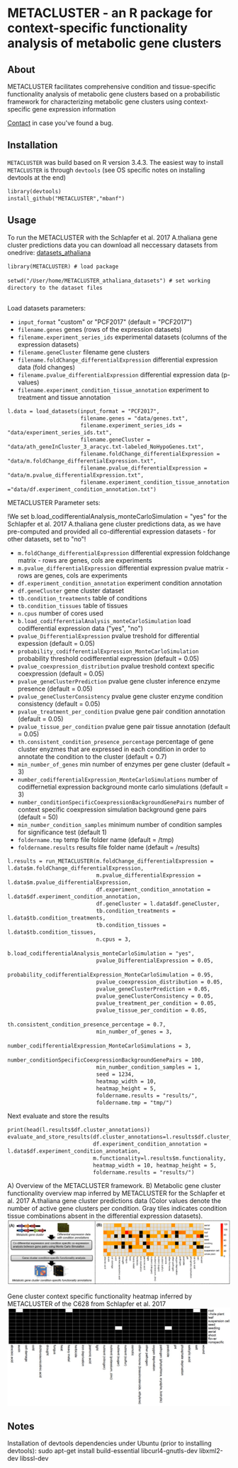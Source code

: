  # METACLUSTER - an R package for context-specific functionality analysis of metabolic gene clusters
 
 ## About
 METACLUSTER facilitates comprehensive condition and tissue-specific functionality analysis of metabolic gene clusters based on a probabilistic framework for characterizing metabolic gene clusters using context-specific gene expression information
 
 [Contact](mailto:mbanf.research@gmail.com) in case you've found a bug. 
 
 ## Installation
 
 `METACLUSTER` was build based on R version 3.4.3. The easiest way to install `METACLUSTER` is through `devtools` (see OS specific notes on installing devtools at the end)
 
 ```
 library(devtools)
 install_github("METACLUSTER","mbanf")
 ```
 
 ## Usage
 
 To run the METACLUSTER with the Schlapfer et al. 2017 A.thaliana gene cluster predictions data you can download all neccessary datasets from onedrive: [datasets_athaliana](https://1drv.ms/u/s!Avm82Xhe9EZj1iowxEqa_ChVQciY)
 
 
 ```
 library(METACLUSTER) # load package
 
 setwd("/User/home/METACLUSTER_athaliana_datasets") # set working directory to the dataset files
 
 
 ```
 
 Load datasets parameters:
 
 * `input_format` "custom" or "PCF2017" (default = "PCF2017")
 * `filename.genes` genes (rows of the expression datasets)
 * `filename.experiment_series_ids` experimental datasets (columns of the expression datasets)
 * `filename.geneCluster` filename gene clusters
 * `filename.foldChange_differentialExpression` differential expression data (fold changes)
 * `filename.pvalue_differentialExpression`  differential expression data (p-values)
 * `filename.experiment_condition_tissue_annotation` experiment to treatment and tissue annotation
 
 ```
 l.data = load_datasets(input_format = "PCF2017",
                        filename.genes = "data/genes.txt",
                        filename.experiment_series_ids = "data/experiment_series_ids.txt",
                        filename.geneCluster = "data/ath_geneInCluster_3_aracyc.txt-labeled_NoHypoGenes.txt",
                        filename.foldChange_differentialExpression = "data/m.foldChange_differentialExpression.txt",
                        filename.pvalue_differentialExpression =	"data/m.pvalue_differentialExpression.txt",
                        filename.experiment_condition_tissue_annotation ="data/df.experiment_condition_annotation.txt")
 ```
 
 METACLUSTER Parameter sets:
 
 !We set b.load_codifferentialAnalysis_monteCarloSimulation = "yes" for the Schlapfer et al. 2017 A.thaliana gene cluster predictions data, as we have pre-computed and provided all co-differential expression datasets - for other datasets, set to "no"!
 
 
 * `m.foldChange_differentialExpression` differential expression foldchange matrix - rows are genes, cols are experiments
 * `m.pvalue_differentialExpression` differential expression pvalue matrix - rows are genes, cols are experiments
 * `df.experiment_condition_annotation` experiment condition annotation
 * `df.geneCluster` gene cluster dataset
 * `tb.condition_treatments` table of conditions
 * `tb.condition_tissues` table of tissues
 * `n.cpus` number of cores used
 * `b.load_codifferentialAnalysis_monteCarloSimulation` load codifferential expression data ("yes", "no")
 * `pvalue_DifferentialExpression` pvalue treshold for differential expession (default = 0.05)
 * `probability_codifferentialExpression_MonteCarloSimulation` probability threshold codifferential expression (default = 0.05)
 * `pvalue_coexpression_distribution` pvalue treshold context specific coexpression (default = 0.05)
 * `pvalue_geneClusterPrediction` pvalue gene cluster inference enzyme presence (default = 0.05)
* `pvalue_geneClusterConsistency` pvalue gene cluster enzyme condition consistency (default = 0.05)
* `pvalue_treatment_per_condition` pvalue gene pair condition annotation (default = 0.05)
* `pvalue_tissue_per_condition` pvalue gene pair tissue annotation (default = 0.05)
* `th.consistent_condition_presence_percentage` percentage of gene cluster enyzmes that are expressed in each condition in order to annotate the condition to the cluster (default = 0.7)
* `min_number_of_genes` min number of enzymes per gene cluster (default = 3)
* `number_codifferentialExpression_MonteCarloSimulations` number of codiffernetial expression background monte carlo simulations (default = 3)
* `number_conditionSpecificCoexpressionBackgroundGenePairs` number of context specific coexpression simulation background gene pairs (default = 50)
 * `min_number_condition_samples` minimum number of condition samples for significance test (default 1)
 * `foldername.tmp` temp file folder name (default = /tmp)
 * `foldername.results` results file folder name (default = /results)
 
 ```
 l.results = run_METACLUSTER(m.foldChange_differentialExpression = l.data$m.foldChange_differentialExpression,
                             m.pvalue_differentialExpression = l.data$m.pvalue_differentialExpression,
                             df.experiment_condition_annotation = l.data$df.experiment_condition_annotation,
                             df.geneCluster = l.data$df.geneCluster,
                             tb.condition_treatments = l.data$tb.condition_treatments,
                             tb.condition_tissues = l.data$tb.condition_tissues,
                             n.cpus = 3,
                             b.load_codifferentialAnalysis_monteCarloSimulation = "yes",
                             pvalue_DifferentialExpression = 0.05,
                             probability_codifferentialExpression_MonteCarloSimulation = 0.95,
                             pvalue_coexpression_distribution = 0.05,
                             pvalue_geneClusterPrediction = 0.05,
                             pvalue_geneClusterConsistency = 0.05,
                             pvalue_treatment_per_condition = 0.05,
                             pvalue_tissue_per_condition = 0.05,
                             th.consistent_condition_presence_percentage = 0.7,
                             min_number_of_genes = 3,
                             number_codifferentialExpression_MonteCarloSimulations = 3,
                             number_conditionSpecificCoexpressionBackgroundGenePairs = 100,
                             min_number_condition_samples = 1,
                             seed = 1234,
                             heatmap_width = 10,
                             heatmap_height = 5,
                             foldername.results = "results/",
                             foldername.tmp = "tmp/")
 ```
 
 Next evaluate and store the results
 ```
 print(head(l.results$df.cluster_annotations))
 evaluate_and_store_results(df.cluster_annotations=l.results$df.cluster_annotations,
                            df.experiment_condition_annotation = l.data$df.experiment_condition_annotation,
                            m.functionality=l.results$m.functionality, 
                            heatmap_width = 10, heatmap_height = 5,
                            foldername.results = "results/")
 ```
 
 
 A) Overview of the METACLUSTER framework. B) Metabolic gene cluster functionality overview map inferred by METACLUSTER for the Schlapfer et al. 2017 A.thaliana gene cluster predictions data (Color values denote the number of active gene clusters per condition. Gray tiles indicates condition tissue combinations absent in the differential expression datasets).
 ![Alt text](/figure1.JPG?raw=true "functionality map")
 

 
 Gene cluster context specific functionality heatmap inferred by METACLUSTER of the C628 from Schlapfer et al. 2017
 ![Alt text](/C628_functionality.jpg?raw=true "coexpression map")
 
 ## Notes
 
 Installation of devtools dependencies under Ubuntu (prior to installing devtools):
 sudo apt-get install build-essential libcurl4-gnutls-dev libxml2-dev libssl-dev
